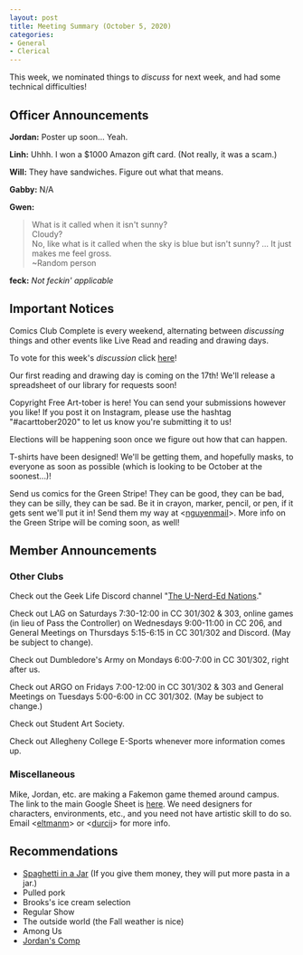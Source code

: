 ```yaml
---
layout: post
title: Meeting Summary (October 5, 2020)
categories:
- General
- Clerical
---
```


This week, we nominated things to *discuss* for next week, and had some technical difficulties!

## Officer Announcements

**Jordan:**  Poster up soon... Yeah.

**Linh:**  Uhhh.  I won a $1000 Amazon gift card.  (Not really, it was a scam.)

**Will:**  They have sandwiches.  Figure out what that means.

**Gabby:**  N/A

**Gwen:**
> What is it called when it isn't sunny?  
>Cloudy?  
>No, like what is it called when the sky is blue but isn't sunny? ... It just makes me feel gross.  
> ~Random person

**feck:**  *Not feckin' applicable*

## Important Notices

Comics Club Complete is every weekend, alternating between *discussing* things and other events like Live Read and reading and drawing days.

To vote for this week's *discussion* click [here](https://forms.gle/NUoAgB5uLJFUWWkw6)!

Our first reading and drawing day is coming on the 17th!  We'll release a spreadsheet of our library for requests soon!

Copyright Free Art-tober is here!  You can send your submissions however you like!  If you post it on Instagram, please use the hashtag "#acarttober2020" to let us know you're submitting it to us!

Elections will be happening soon once we figure out how that can happen.

T-shirts have been designed!  We'll be getting them, and hopefully masks, to everyone as soon as possible (which is looking to be October at the soonest...)!

Send us comics for the Green Stripe!  They can be good, they can be bad, they can be silly, they can be sad.  Be it in crayon, marker, pencil, or pen, if it gets sent we'll put it in!  Send them my way at <[nguyenmail](mailto:nguyenmail@allegheny.edu)>.  More info on the Green Stripe will be coming soon, as well!

## Member Announcements

### Other Clubs

Check out the Geek Life Discord channel "[The U-Nerd-Ed Nations](https://discord.gg/bKXT3FM)."

Check out LAG on Saturdays 7:30-12:00 in CC 301/302 & 303, online games (in lieu of Pass the Controller) on Wednesdays 9:00-11:00 in CC 206, and General Meetings on Thursdays 5:15-6:15 in CC 301/302 and Discord. (May be subject to change).

Check out Dumbledore's Army on Mondays 6:00-7:00 in CC 301/302, right after us.

Check out ARGO on Fridays 7:00-12:00 in CC 301/302 & 303 and General Meetings on Tuesdays 5:00-6:00 in CC 301/302.  (May be subject to change.)

Check out Student Art Society.

Check out Allegheny College E-Sports whenever more information comes up.

### Miscellaneous

Mike, Jordan, etc. are making a Fakemon game themed around campus.  The link to the main Google Sheet is [here](https://docs.google.com/spreadsheets/d/19UsWhMEcoW0K28BC3llz5-oJXrWB53-zqBixHXlzCd4/edit?usp=sharing).  We need designers for characters, environments, etc., and you need not have artistic skill to do so.  Email <[eltmanm](mailto:eltmanm@allegheny.edu)> or <[durcij](mailto:durcij@allegheny.edu)> for more info.

## Recommendations
* [Spaghetti in a Jar](https://www.spaghettiinajar.com/) (If you give them money, they will put more pasta in a jar.)
* Pulled pork
* Brooks's ice cream selection
* Regular Show
* The outside world (the Fall weather is nice)
* Among Us
* [Jordan's Comp](https://github.com/durcij/game-for-comp/blob/master/SeniorThesis.pdf)

